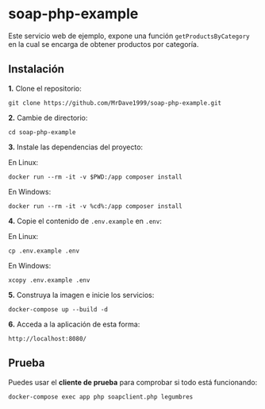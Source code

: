 # soap-php-example

Este servicio web de ejemplo, expone una función `getProductsByCategory` en la cual se encarga de obtener productos por categoría.

## Instalación

**1.** Clone el repositorio:
```
git clone https://github.com/MrDave1999/soap-php-example.git
```
**2.** Cambie de directorio:
```
cd soap-php-example
```
**3.** Instale las dependencias del proyecto:

En Linux:
```
docker run --rm -it -v $PWD:/app composer install
```
En Windows:
```
docker run --rm -it -v %cd%:/app composer install
```

**4.** Copie el contenido de `.env.example` en `.env`:

En Linux:
```
cp .env.example .env
```
En Windows:
```
xcopy .env.example .env
```

**5.** Construya la imagen e inicie los servicios:
```
docker-compose up --build -d
```
**6.** Acceda a la aplicación de esta forma:
```
http://localhost:8080/
```

## Prueba

Puedes usar el **cliente de prueba** para comprobar si todo está funcionando:
```
docker-compose exec app php soapclient.php legumbres
```

